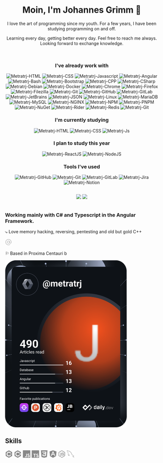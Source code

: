 <h1 align="center">Moin, I'm Johannes Grimm 👋 </h1> 

<p align="center">I love the art of programming since my youth. For a few years, I have been studying programming on and off.</p>

<p align="center">Learning every day, getting better every day. Feel free to reach me always. Looking forward to exchange knowledge.</p>

<div align="center">
  <div style="display: inline_block"><br>
  <h3>I've already work with</h3>
    <img alt="Metratrj-HTML" height="30" width="40" src="https://cdn.jsdelivr.net/gh/devicons/devicon@latest/icons/html5/html5-original.svg" />
    <img alt="Metratrj-CSS" height="30" width="40" src="https://cdn.jsdelivr.net/gh/devicons/devicon@latest/icons/css3/css3-original.svg" />
    <img alt="Metratrj-Javascript" height="30" width="40" src="https://cdn.jsdelivr.net/gh/devicons/devicon@latest/icons/javascript/javascript-original.svg" />
    <img alt="Metratrj-Angular" height="30" width="40" src="https://cdn.jsdelivr.net/gh/devicons/devicon@latest/icons/angular/angular-original.svg" />
    <img alt="Metratrj-Bash" height="30" width="40" src="https://cdn.jsdelivr.net/gh/devicons/devicon@latest/icons/bash/bash-original.svg" />
    <img alt="Metratrj-Bootstrap" height="30" width="40" src="https://cdn.jsdelivr.net/gh/devicons/devicon@latest/icons/bootstrap/bootstrap-original.svg" />
    <img alt="Metratrj-CPP" height="30" width="40" src="https://cdn.jsdelivr.net/gh/devicons/devicon@latest/icons/cplusplus/cplusplus-original.svg" />
    <img alt="Metratrj-CSharp" height="30" width="40" src="https://cdn.jsdelivr.net/gh/devicons/devicon@latest/icons/csharp/csharp-original.svg" />
    <img alt="Metratrj-Debian" height="30" width="40" src="https://cdn.jsdelivr.net/gh/devicons/devicon@latest/icons/debian/debian-original.svg" />
    <img alt="Metratrj-Docker" height="30" width="40" src="https://cdn.jsdelivr.net/gh/devicons/devicon@latest/icons/docker/docker-original.svg" />
    <img alt="Metratrj-Chrome" height="30" width="40" src="https://cdn.jsdelivr.net/gh/devicons/devicon@latest/icons/chrome/chrome-original.svg" />
    <img alt="Metratrj-Firefox" height="30" width="40" src="https://cdn.jsdelivr.net/gh/devicons/devicon@latest/icons/firefox/firefox-original.svg" />
    <img alt="Metratrj-Filezilla" height="30" width="40" src="https://cdn.jsdelivr.net/gh/devicons/devicon@latest/icons/filezilla/filezilla-original.svg" />
    <img alt="Metratrj-Git" height="30" width="40" src="https://cdn.jsdelivr.net/gh/devicons/devicon@latest/icons/git/git-original.svg" />
    <img alt="Metratrj-GitHub" height="30" width="40" src="https://cdn.jsdelivr.net/gh/devicons/devicon@latest/icons/github/github-original.svg" />
    <img alt="Metratrj-GitLab" height="30" width="40" src="https://cdn.jsdelivr.net/gh/devicons/devicon@latest/icons/gitlab/gitlab-original.svg" />
    <img alt="Metratrj-JetBrains" height="30" width="40" src="https://cdn.jsdelivr.net/gh/devicons/devicon@latest/icons/jetbrains/jetbrains-original.svg" />
    <img alt="Metratrj-JSON" height="30" width="40" src="https://cdn.jsdelivr.net/gh/devicons/devicon@latest/icons/json/json-original.svg" />
    <img alt="Metratrj-Linux" height="30" width="40" src="https://cdn.jsdelivr.net/gh/devicons/devicon@latest/icons/linux/linux-original.svg" />
    <img alt="Metratrj-MariaDB" height="30" width="40" src="https://cdn.jsdelivr.net/gh/devicons/devicon@latest/icons/mariadb/mariadb-original.svg" />
    <img alt="Metratrj-MySQL" height="30" width="40" src="https://cdn.jsdelivr.net/gh/devicons/devicon@latest/icons/mysql/mysql-original.svg" />
    <img alt="Metratrj-NGINX" height="30" width="40" src="https://cdn.jsdelivr.net/gh/devicons/devicon@latest/icons/nginx/nginx-original.svg" />
    <img alt="Metratrj-NPM" height="30" width="40" src="https://cdn.jsdelivr.net/gh/devicons/devicon@latest/icons/npm/npm-original.svg" />
    <img alt="Metratrj-PNPM" height="30" width="40" src="https://cdn.jsdelivr.net/gh/devicons/devicon@latest/icons/pnpm/pnpm-original.svg" />
    <img alt="Metratrj-NuGet" height="30" width="40" src="https://cdn.jsdelivr.net/gh/devicons/devicon@latest/icons/nuget/nuget-original.svg" />
    <img alt="Metratrj-Rider" height="30" width="40" src="https://cdn.jsdelivr.net/gh/devicons/devicon@latest/icons/rider/rider-original.svg" />
    <img alt="Metratrj-Redis" height="30" width="40" src="https://cdn.jsdelivr.net/gh/devicons/devicon@latest/icons/redis-original.svg" />
    <img alt="Metratrj-Git" height="30" width="40" src="https://cdn.jsdelivr.net/gh/devicons/devicon@latest/icons/git/git-original.svg" />
   
  </div>

  <h3>I'm currently studying</h3>  
    <img alt="Metratrj-HTML" height="30" width="40" src="https://cdn.jsdelivr.net/gh/devicons/devicon/icons/html5/html5-original.svg" />
    <img alt="Metratrj-CSS" height="30" width="40" src="https://cdn.jsdelivr.net/gh/devicons/devicon/icons/css3/css3-original.svg" />
    <img alt="Metratrj-Js" height="30" width="40" src="https://cdn.jsdelivr.net/gh/devicons/devicon/icons/javascript/javascript-original.svg" />
 <h3>I plan to study this year</h3>  
    <img alt="Metratrj-ReactJS" height="30" width="40" src="https://cdn.jsdelivr.net/gh/devicons/devicon/icons/react/react-original.svg" />
    <img alt="Metratrj-NodeJS" height="30" width="40" src="https://cdn.jsdelivr.net/gh/devicons/devicon/icons/nodejs/nodejs-original.svg" />




  <h3>Tools I've used</h3>
    <img alt="Metratrj-GitHub" height="30" width="40" src="https://cdn.jsdelivr.net/gh/devicons/devicon/icons/github/github-original.svg" />
    <img alt="Metratrj-Git" height="30" width="40" src="https://cdn.jsdelivr.net/gh/devicons/devicon/icons/git/git-original.svg" />
    <img alt="Metratrj-GitLab" height="30" width="40" src="https://cdn.jsdelivr.net/gh/devicons/devicon/icons/gitlab/gitlab-original.svg" />
    <img alt="Metratrj-Jira" height="30" width="40" src="https://cdn.jsdelivr.net/gh/devicons/devicon/icons/jira/jira-original.svg" />
    <img alt="Metratrj-Notion" height="30" width="40" src="https://cdn.jsdelivr.net/gh/devicons/devicon/icons/notion/notion-original.svg" />
</div>
 
##
<div align="center" style="display: inline_block">
  <img height="200em" src="https://github-readme-stats.vercel.app/api?username=Metratrjmello&show_icons=true&theme=radical">
  <img height="200em" src="https://github-readme-stats.vercel.app/api/top-langs/?username=Metratrjmello&layout=donut&theme=radical">
</div>







# 
### Working mainly with C# and Typescript in the Angular Framework.

⤷ Love memory hacking, reversing, pentesting and old but gold C++

 <a aligh="left" href="mailto:grimmjohannes1998@gmail.com" target="_blank" rel="noreferrer noopener"><img src="https://raw.githubusercontent.com/0xShapeShifter/dev-story/master/public/images/socials/at.svg" alt="Email" width="22" height="22" /></a>  

⚐ Based in Proxima Centauri b

<a href="https://app.daily.dev/Metratrj"><img src="https://github.com/Metratrj/Metratrj/raw/main/devcard.svg" width="400" alt="Johannes Grimm's Dev Card"/></a>

 ## Skills
   <a href="https://cplusplus.com" target="_blank" rel="noreferrer noopener"><img src="https://raw.githubusercontent.com/0xShapeShifter/dev-story/master/public/images/skills/core/cplus.svg" alt="C++" width="25" height="25" /></a> <a href="https://learn.microsoft.com/en-us/dotnet/csharp/" target="_blank" rel="noreferrer noopener"><img src="https://raw.githubusercontent.com/0xShapeShifter/dev-story/master/public/images/skills/core/csharp.svg" alt="C#" width="25" height="25" /></a> <a href="https://www.javascript.com" target="_blank" rel="noreferrer noopener"><img src="https://raw.githubusercontent.com/0xShapeShifter/dev-story/master/public/images/skills/core/javascript.svg" alt="JavaScript" width="25" height="25" /></a> <a href="https://www.typescriptlang.org" target="_blank" rel="noreferrer noopener"><img src="https://raw.githubusercontent.com/0xShapeShifter/dev-story/master/public/images/skills/core/typescript.svg" alt="Typescript" width="25" height="25" /></a>  <a href="https://css3.com" target="_blank" rel="noreferrer noopener"><img src="https://raw.githubusercontent.com/0xShapeShifter/dev-story/master/public/images/skills/frontend/css3.svg" alt="CSS3" width="25" height="25" /></a> <a href="https://angularjs.org" target="_blank" rel="noreferrer noopener"><img src="https://raw.githubusercontent.com/0xShapeShifter/dev-story/master/public/images/skills/frontend/angular.svg" alt="Angular" width="25" height="25" /></a>  <a href="https://nodejs.org" target="_blank" rel="noreferrer noopener"><img src="https://raw.githubusercontent.com/0xShapeShifter/dev-story/master/public/images/skills/backend/nodejs.svg" alt="NodeJS" width="25" height="25" /></a> <a href="https://www.mysql.com" target="_blank" rel="noreferrer noopener"><img src="https://raw.githubusercontent.com/0xShapeShifter/dev-story/master/public/images/skills/backend/mysql.svg" alt="MySQL" width="25" height="25" /></a> 
